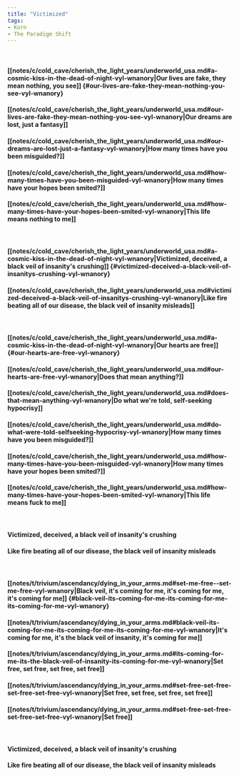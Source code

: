 ```yaml
---
title: "Victimized"
tags:
- Korn
- The Paradigm Shift
---
```

&nbsp;
#### [[notes/c/cold_cave/cherish_the_light_years/underworld_usa.md#a-cosmic-kiss-in-the-dead-of-night-vyl-wnanory|Our lives are fake, they mean nothing, you see]] {#our-lives-are-fake-they-mean-nothing-you-see-vyl-wnanory}
#### [[notes/c/cold_cave/cherish_the_light_years/underworld_usa.md#our-lives-are-fake-they-mean-nothing-you-see-vyl-wnanory|Our dreams are lost, just a fantasy]]
#### [[notes/c/cold_cave/cherish_the_light_years/underworld_usa.md#our-dreams-are-lost-just-a-fantasy-vyl-wnanory|How many times have you been misguided?]]
#### [[notes/c/cold_cave/cherish_the_light_years/underworld_usa.md#how-many-times-have-you-been-misguided-vyl-wnanory|How many times have your hopes been smited?]]
#### [[notes/c/cold_cave/cherish_the_light_years/underworld_usa.md#how-many-times-have-your-hopes-been-smited-vyl-wnanory|This life means nothing to me]]
&nbsp;
#### [[notes/c/cold_cave/cherish_the_light_years/underworld_usa.md#a-cosmic-kiss-in-the-dead-of-night-vyl-wnanory|Victimized, deceived, a black veil of insanity's crushing]] {#victimized-deceived-a-black-veil-of-insanitys-crushing-vyl-wnanory}
#### [[notes/c/cold_cave/cherish_the_light_years/underworld_usa.md#victimized-deceived-a-black-veil-of-insanitys-crushing-vyl-wnanory|Like fire beating all of our disease, the black veil of insanity misleads]]
&nbsp;
#### [[notes/c/cold_cave/cherish_the_light_years/underworld_usa.md#a-cosmic-kiss-in-the-dead-of-night-vyl-wnanory|Our hearts are free]] {#our-hearts-are-free-vyl-wnanory}
#### [[notes/c/cold_cave/cherish_the_light_years/underworld_usa.md#our-hearts-are-free-vyl-wnanory|Does that mean anything?]]
#### [[notes/c/cold_cave/cherish_the_light_years/underworld_usa.md#does-that-mean-anything-vyl-wnanory|Do what we're told, self-seeking hypocrisy]]
#### [[notes/c/cold_cave/cherish_the_light_years/underworld_usa.md#do-what-were-told-selfseeking-hypocrisy-vyl-wnanory|How many times have you been misguided?]]
#### [[notes/c/cold_cave/cherish_the_light_years/underworld_usa.md#how-many-times-have-you-been-misguided-vyl-wnanory|How many times have your hopes been smited?]]
#### [[notes/c/cold_cave/cherish_the_light_years/underworld_usa.md#how-many-times-have-your-hopes-been-smited-vyl-wnanory|This life means fuck to me]]
&nbsp;
#### Victimized, deceived, a black veil of insanity's crushing
#### Like fire beating all of our disease, the black veil of insanity misleads
&nbsp;
#### [[notes/t/trivium/ascendancy/dying_in_your_arms.md#set-me-free--set-me-free-vyl-wnanory|Black veil, it's coming for me, it's coming for me, it's coming for me]] {#black-veil-its-coming-for-me-its-coming-for-me-its-coming-for-me-vyl-wnanory}
#### [[notes/t/trivium/ascendancy/dying_in_your_arms.md#black-veil-its-coming-for-me-its-coming-for-me-its-coming-for-me-vyl-wnanory|It's coming for me, it's the black veil of insanity, it's coming for me]]
#### [[notes/t/trivium/ascendancy/dying_in_your_arms.md#its-coming-for-me-its-the-black-veil-of-insanity-its-coming-for-me-vyl-wnanory|Set free, set free, set free, set free]]
#### [[notes/t/trivium/ascendancy/dying_in_your_arms.md#set-free-set-free-set-free-set-free-vyl-wnanory|Set free, set free, set free, set free]]
#### [[notes/t/trivium/ascendancy/dying_in_your_arms.md#set-free-set-free-set-free-set-free-vyl-wnanory|Set free]]
&nbsp;
#### Victimized, deceived, a black veil of insanity's crushing
#### Like fire beating all of our disease, the black veil of insanity misleads
